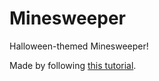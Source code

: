 # Minesweeper

Halloween-themed Minesweeper! 

Made by following [this tutorial](https://www.youtube.com/watch?v=rxdGAKRndz8).
